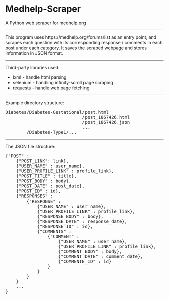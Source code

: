 # Medhelp-Scraper
A Python web scraper for medhelp.org
<hr>
This program uses https://medhelp.org/forums/list as an entry point, and scrapes
each question with its corresponding response / comments in each post under each category.
It saves the scraped webpage and stores information in JSON format.
<hr>
Third-party libraries used:
<ul>
  <li>lxml - handle html parsing</li>
  <li>selenium - handling infinity-scroll page scraping</li>
  <li>requests - handle web page fetching</li>
</ul>
<hr>
Example directory structure:
<pre>
Diabetes/Diabetes-Gestational/post.html
                             /post_1867426.html
                             /post_1867426.json
                             ...
        /Diabetes-Type1/...
</pre>
<hr>
The JSON file structure:
<pre>
{"POST" :
    {"POST_LINK": link},
    {"USER_NAME" : user_name},
    {"USER_PROFILE_LINK" : profile_link},
    {"POST_TITLE" : title},
    {"POST_BODY" : body},
    {"POST_DATE" : post_date},
    {"POST_ID" : id},
    {"RESPONSES" :
        {"RESPONSE" :
            {"USER_NAME" : user_name},
            {"USER_PROFILE_LINK" : profile_link},
            {"RESPONSE_BODY" : body},
            {"RESPONSE_DATE" : response_date},
            {"RESPONSE_ID" : id},
            {"COMMENTS" :
                {"COMMENT" :
                    {"USER_NAME" : user_name},
                    {"USER_PROFILE_LINK" : profile_link},
                    {"COMMENT_BODY" : body},
                    {"COMMENT_DATE" : comment_date},
                    {"COMMENTE_ID" : id}
                }
            }
        }
    }
    ...
}
</pre>
